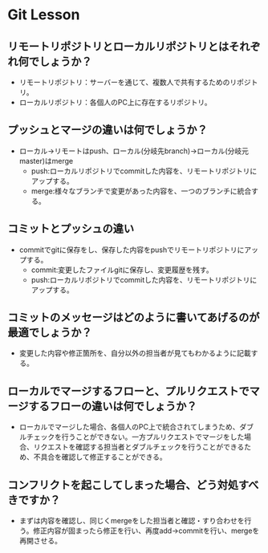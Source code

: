 # Git Lesson

## リモートリポジトリとローカルリポジトリとはそれぞれ何でしょうか？
- リモートリポジトリ：サーバーを通じて、複数人で共有するためのリポジトリ。
- ローカルリポジトリ：各個人のPC上に存在するリポジトリ。


## プッシュとマージの違いは何でしょうか？
- ローカル→リモートはpush、ローカル(分岐先branch)→ローカル(分岐元master)はmerge
  - push:ローカルリポジトリでcommitした内容を、リモートリポジトリにアップする。
  - merge:様々なブランチで変更があった内容を、一つのブランチに統合する。


## コミットとプッシュの違い
- commitでgitに保存をし、保存した内容をpushでリモートリポジトリにアップする。
  - commit:変更したファイルgitに保存し、変更履歴を残す。
  - push:ローカルリポジトリでcommitした内容を、リモートリポジトリにアップする。


## コミットのメッセージはどのように書いてあげるのが最適でしょうか？
- 変更した内容や修正箇所を、自分以外の担当者が見てもわかるように記載する。


## ローカルでマージするフローと、プルリクエストでマージするフローの違いは何でしょうか？
- ローカルでマージした場合、各個人のPC上で統合されてしまうため、ダブルチェックを行うことができない。一方プルリクエストでマージをした場合、リクエストを確認する担当者とダブルチェックを行うことができるため、不具合を確認して修正することができる。


## コンフリクトを起こしてしまった場合、どう対処すべきですか？
- まずは内容を確認し、同じくmergeをした担当者と確認・すり合わせを行う。修正内容が固まったら修正を行い、再度add→commitを行い、mergeを再開させる。